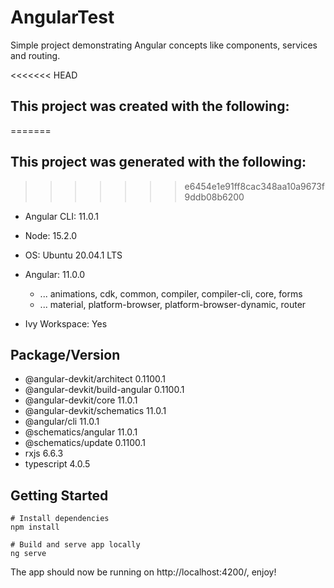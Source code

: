 # AngularTest

Simple project demonstrating Angular concepts like components, services and routing.

<<<<<<< HEAD
## This project was created with the following:
=======
## This project was generated with the following:
>>>>>>> e6454e1e91ff8cac348aa10a9673f9ddb08b6200

* Angular CLI: 11.0.1
* Node: 15.2.0
* OS: Ubuntu 20.04.1 LTS

* Angular: 11.0.0
    * ... animations, cdk, common, compiler, compiler-cli, core, forms
    * ... material, platform-browser, platform-browser-dynamic, router
* Ivy Workspace: Yes

## Package/Version                        

* @angular-devkit/architect       0.1100.1
* @angular-devkit/build-angular   0.1100.1
* @angular-devkit/core            11.0.1
* @angular-devkit/schematics      11.0.1
* @angular/cli                    11.0.1
* @schematics/angular             11.0.1
* @schematics/update              0.1100.1
* rxjs                            6.6.3
* typescript                      4.0.5

## Getting Started

```
# Install dependencies
npm install

# Build and serve app locally
ng serve 
```
The app should now be running on http://localhost:4200/, enjoy!